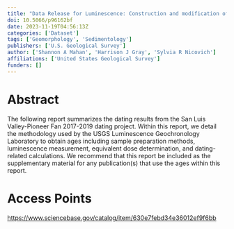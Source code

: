 ```yaml
---
title: "Data Release for Luminescence: Construction and modification of debris-flow alluvial fans as captured in the geomorphic and sedimentary record: examples from the western Sangre de Cristo Mountains, south-central Colorado"
doi: 10.5066/p96162bf
date: 2023-11-19T04:56:13Z
categories: ['Dataset']
tags: ['Geomorphology', 'Sedimentology']
publishers: ['U.S. Geological Survey']
author: ['Shannon A Mahan', 'Harrison J Gray', 'Sylvia R Nicovich']
affiliations: ['United States Geological Survey']
funders: []
---
```


# Abstract
The following report summarizes the dating results from the San Luis Valley-Pioneer Fan 2017-2019 dating project. Within this report, we detail the methodology used by the USGS Luminescence Geochronology Laboratory to obtain ages including sample preparation methods, luminescence measurement, equivalent dose determination, and dating-related calculations. We recommend that this report be included as the supplementary material for any publication(s) that use the ages within this report.

# Access Points
https://www.sciencebase.gov/catalog/item/630e7febd34e36012ef9f6bb
